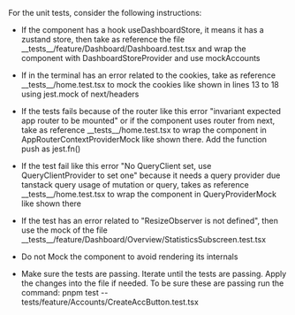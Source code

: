 For the unit tests, consider the following instructions:

- If the component has a hook useDashboardStore, it means it has a zustand store, then take as reference the file \_\_tests\_\_/feature/Dashboard/Dashboard.test.tsx and wrap the component with DashboardStoreProvider and use mockAccounts

- If in the terminal has an error related to the cookies, take as reference \_\_tests\_\_/home.test.tsx to mock the cookies like shown in lines 13 to 18 using jest.mock of next/headers

- If the tests fails because of the router like this error "invariant expected app router to be mounted" or if the component uses router from next, take as reference \_\_tests\_\_/home.test.tsx to wrap the component in AppRouterContextProviderMock like shown there. Add the function push as jest.fn()

- If the test fail like this error "No QueryClient set, use QueryClientProvider to set one" because it needs a query provider due tanstack query usage of mutation or query, takes as reference \_\_tests\_\_/home.test.tsx to wrap the component in QueryProviderMock like shown there

- If the test has an error related to "ResizeObserver is not defined", then use the mock of the file \_\_tests\_\_/feature/Dashboard/Overview/StatisticsSubscreen.test.tsx

- Do not Mock the component to avoid rendering its internals

- Make sure the tests are passing. Iterate until the tests are passing. Apply the changes into the file if needed. To be sure these are passing run the command: pnpm test -- tests/feature/Accounts/CreateAccButton.test.tsx

